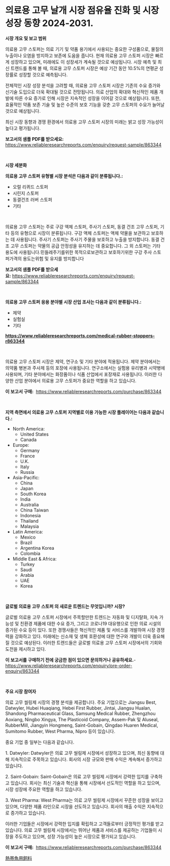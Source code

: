 <p><h1>의료용 고무 날개 시장 점유율 진화 및 시장 성장 동향 2024-2031.</h1></p><p><strong>시장 개요 및 보고 범위</strong></p>
<p><p>의료용 고무 스토퍼는 의료 기기 및 약품 용기에서 사용되는 중요한 구성품으로, 물질의 누출이나 오염을 방지하고 보존에 도움을 줍니다. 현재 의료용 고무 스토퍼 시장은 빠르게 성장하고 있으며, 미래에도 이 성장세가 계속될 것으로 예상됩니다. 시장 예측 및 최신 트렌드를 통해 볼 때, 의료용 고무 스토퍼 시장은 예상 기간 동안 10.5%의 연평균 성장률로 성장할 것으로 예측됩니다.</p><p>전체적인 시장 성장 분석을 고려할 때, 의료용 고무 스토퍼 시장은 기존의 수요 증가와 신기술 도입으로 더욱 확대될 것으로 전망됩니다. 의료 산업의 확대와 혁신적인 제품 개발에 따른 수요 증가로 인해 시장은 지속적인 성장을 이어갈 것으로 예상됩니다. 또한, 효율적인 약품 보존 기술 및 높은 수준의 보호 기능을 갖춘 고무 스토퍼의 수요가 늘어날 것으로 예상됩니다.</p><p>최신 시장 동향과 경쟁 환경에서 의료용 고무 스토퍼 시장의 미래는 밝고 성장 가능성이 높다고 평가됩니다.</p></p>
<p><strong>보고서의 샘플 PDF를 받으세요:</strong> <a href="https://www.reliableresearchreports.com/enquiry/request-sample/863344">https://www.reliableresearchreports.com/enquiry/request-sample/863344</a></p>
<p>&nbsp;</p>
<p><strong>시장 세분화</strong></p>
<p><strong>의료용 고무 스토퍼 유형별 시장 분석은 다음과 같이 분류됩니다.:</strong></p>
<p><ul><li>오럴 리퀴드 스토퍼</li><li>시린지 스토퍼</li><li>동결건조 러버 스토퍼</li><li>기타</li></ul></p>
<p>&nbsp;</p>
<p><p>의료용 고무 스토퍼는 주로 구강 액체 스토퍼, 주사기 스토퍼, 동결 건조 고무 스토퍼, 기타 등의 유형으로 시장이 분류됩니다. 구강 액체 스토퍼는 액체 약물을 보관하고 보호하는 데 사용됩니다. 주사기 스토퍼는 주사기 주물을 보호하고 누출을 방지합니다. 동결 건조 고무 스토퍼는 약물의 공급 안정성을 유지하는 데 중요합니다. 그 외 스토퍼는 기타 용도에 사용됩니다.민들레주기를위한 목적으로보관하고 보호하기위한 구강 주사 스토퍼가격의 용도는위험 및 유지를 방지합니다</p></p>
<p><strong>보고서의 샘플 PDF를 받으세요:</strong>&nbsp;<a href="https://www.reliableresearchreports.com/enquiry/request-sample/863344">https://www.reliableresearchreports.com/enquiry/request-sample/863344</a></p>
<p>&nbsp;</p>
<p><strong> 의료용 고무 스토퍼 응용 분야별 시장 산업 조사는 다음과 같이 분류됩니다.:</strong></p>
<p><ul><li>제약</li><li>실험실</li><li>기타</li></ul></p>
<p><strong><a href="https://www.reliableresearchreports.com/medical-rubber-stoppers-r863344">https://www.reliableresearchreports.com/medical-rubber-stoppers-r863344</a></strong></p>
<p>&nbsp;</p>
<p><p>의료용 고무 스토퍼 시장은 제약, 연구소 및 기타 분야에 적용됩니다. 제약 분야에서는 의약품 병본과 주사제 등의 포장에 사용됩니다. 연구소에서는 실험용 유리병과 시약병에 사용되며, 기타 분야에서는 화장품이나 식품 산업에서 포장재로 사용됩니다. 이러한 다양한 산업 분야에서 의료용 고무 스토퍼가 중요한 역할을 하고 있습니다.</p></p>
<p><strong>이 보고서 구매:</strong>&nbsp; <a href="https://www.reliableresearchreports.com/purchase/863344">https://www.reliableresearchreports.com/purchase/863344</a></p>
<p>&nbsp;</p>
<p><strong>지역 측면에서 의료용 고무 스토퍼 지역별로 이용 가능한 시장 플레이어는 다음과 같습니다.:</strong></p>
<p><ul>
    <li>
        North America:
        <ul>
            <li>United States</li>
            <li>Canada</li>
        </ul>
    </li>
    <li>
        Europe:
        <ul>
            <li>Germany</li>
            <li>France</li>
            <li>U.K.</li>
            <li>Italy</li>
            <li>Russia</li>
        </ul>
    </li>
    <li>
        Asia-Pacific:
        <ul>
            <li>China</li>
            <li>Japan</li>
            <li>South Korea</li>
            <li>India</li>
            <li>Australia</li>
            <li>China Taiwan</li>
            <li>Indonesia</li>
            <li>Thailand</li>
            <li>Malaysia</li>
        </ul>
    </li>
    <li>
        Latin America:
        <ul>
            <li>Mexico</li>
            <li>Brazil</li>
            <li>Argentina Korea</li>
            <li>Colombia</li>
        </ul>
    </li>
    <li>
        Middle East & Africa:
        <ul>
            <li>Turkey</li>
            <li>Saudi</li>
            <li>Arabia</li>
            <li>UAE</li>
            <li>Korea</li>
        </ul>
    </li>
    </ul></p>
<p>&nbsp;</p>
<p><strong>글로벌 의료용 고무 스토퍼 의 새로운 트렌드는 무엇입니까? 시장?</strong></p>
<p><p>글로벌 의료용 고무 스토퍼 시장에서 주목할만한 트렌드는 자동화 및 디지턀화, 지속 가능성 및 친환경 제품에 대한 수요 증가, 그리고 코로나19 대유행으로 인한 의료 시설의 증가된 수요 등이 있다. 또한 경쟁사들은 혁신적인 제품 및 서비스를 개발하여 시장 경쟁력을 강화하고 있다. 미래에는 신소재 및 생체 호환성에 대한 연구와 개발이 더욱 중요해질 것으로 예상된다. 이러한 트렌드들은 글로벌 의료용 고무 스토퍼 시장에서의 기회와 도전을 제시하고 있다.</p></p>
<p><strong>이 보고서를 구매하기 전에 궁금한 점이 있으면 문의하거나 공유하세요.</strong>- <a href="https://www.reliableresearchreports.com/enquiry/pre-order-enquiry/863344">https://www.reliableresearchreports.com/enquiry/pre-order-enquiry/863344</a></p>
<p>&nbsp;</p>
<p><strong>주요 시장 참여자</strong></p>
<p><p>의료 고무 씰링제 시장의 경쟁 분석을 제공합니다. 주요 기업으로는 Jiangsu Best, Datwyler, Hubei Huaqiang, Hebei First Rubber, Jintai, Jiangsu Hualan, Shandong Pharmaceutical Glass, Samsung Medical Rubber, Zhengzhou Aoxiang, Ningbo Xingya, The Plasticoid Company, Assem-Pak 및 Aluseal, RubberMill, Jiangyin Hongmeng, Saint-Gobain, Qingdao Huaren Medical, Sumitomo Rubber, West Pharma, Nipro 등이 있습니다.</p><p>중요 기업 중 일부는 다음과 같습니다.</p><p>1. Datwyler: Datwyler은 의료 고무 씰링제 시장에서 성장하고 있으며, 최신 동향에 대해 지속적으로 주목하고 있습니다. 회사의 시장 규모와 판매 수익은 계속해서 증가하고 있습니다.</p><p>2. Saint-Gobain: Saint-Gobain은 의료 고무 씰링제 시장에서 강력한 입지를 구축하고 있습니다. 회사는 최신 기술과 혁신을 통해 시장에서 선도적인 역할을 하고 있으며, 시장 성장에 주요한 역할을 하고 있습니다.</p><p>3. West Pharma: West Pharma는 의료 고무 씰링제 시장에서 꾸준한 성장을 보이고 있으며, 다양한 제품 라인으로 시장을 선도하고 있습니다. 회사의 매출 수익은 지속적으로 증가하고 있습니다.</p><p>이러한 기업들은 시장에서 강력한 입지를 확립하고 고객들로부터 긍정적인 평가를 받고 있습니다. 의료 고무 씰링제 시장에서는 뛰어난 제품과 서비스를 제공하는 기업들이 시장을 주도하고 있으며, 성장 가능성이 높은 시장으로 평가되고 있습니다.</p></p>
<p><strong>이 보고서 구매:</strong>&nbsp;&nbsp;<a href="https://www.reliableresearchreports.com/purchase/863344">https://www.reliableresearchreports.com/purchase/863344</a></p>
<p><p><a href="https://github.com/ksxzwxabcuynh011/Market-Research-Report-List-1/blob/main/768452518683.md">熱帯魚用飼料</a></p></p>